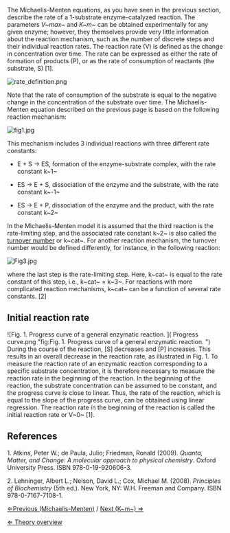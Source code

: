 The Michaelis-Menten equations, as you have seen in the previous
section, describe the rate of a 1-substrate enzyme-catalyzed reaction.
The parameters *V~max~* and *K~m~* can be obtained experimentally for
any given enzyme; however, they themselves provide very little
information about the reaction mechanism, such as the number of discrete
steps and their individual reaction rates. The reaction rate (V) is
defined as the change in concentration over time. The rate can be
expressed as either the rate of formation of products (P), or as the
rate of consumption of reactants (the substrate, S) [1].

![]( rate_definition.png " rate_definition.png")

Note that the rate of consumption of the substrate is equal to the
negative change in the concentration of the substrate over time. The
Michaelis-Menten equation described on the previous page is based on the
following reaction mechanism:

![]( fig1.jpg " fig1.jpg")

This mechanism includes 3 individual reactions with three different rate
constants:

-   E + S → ES, formation of the enzyme-substrate complex, with the rate
    constant k~1~

-   ES → E + S, dissociation of the enzyme and the substrate, with the
    rate constant k~-1~

-   ES → E + P, dissociation of the enzyme and the product, with the
    rate constant k~2~

In the Michaelis-Menten model it is assumed that the third reaction is
the rate-limiting step, and the associated rate constant k~2~ is also
called the [turnover number](/wiki/kcat "wikilink") or k~cat~. For another
reaction mechanism, the turnover number would be defined differently,
for instance, in the following reaction:

![]( Fig3.jpg " Fig3.jpg")

where the last step is the rate-limiting step. Here, k~cat~ is equal to
the rate constant of this step, i.e., k~cat~ = k~3~. For reactions with
more complicated reaction mechanisms, k~cat~ can be a function of
several rate constants. [2]

Initial reaction rate
---------------------

![Fig. 1. Progress curve of a general enzymatic reaction.  ]( Progress curve.png "fig:Fig. 1. Progress curve of a general enzymatic reaction. ")
During the course of the reaction, [S] decreases and [P] increases. This
results in an overall decrease in the reaction rate, as illustrated in
Fig. 1. To measure the reaction rate of an enzymatic reaction
corresponding to a specific substrate concentration, it is therefore
necessary to measure the reaction rate in the beginning of the reaction.
In the beginning of the reaction, the substrate concentration can be
assumed to be constant, and the progress curve is close to linear. Thus,
the rate of the reaction, which is equal to the slope of the progress
curve, can be obtained using linear regression. The reaction rate in the
beginning of the reaction is called the initial reaction rate or V~0~
[1].

References
----------

1\. Atkins, Peter W.; de Paula, Julio; Friedman, Ronald (2009). *Quanta,
Matter, and Change: A molecular approach to physical chemistry*. Oxford
University Press. ISBN 978-0-19-920606-3.

2\. Lehninger, Albert L.; Nelson, David L.; Cox, Michael M. (2008).
*Principles of Biochemistry* (5th ed.). New York, NY: W.H. Freeman and
Company. ISBN 978-0-7167-7108-1.

[⇐Previous (Michaelis-Menten)](/wiki/Michaelis-Menten "wikilink") / [Next (K~m~) ⇒](/wiki/Km "wikilink")

[⇐ Theory overview](/wiki/Enzyme_Kinetics "wikilink")

